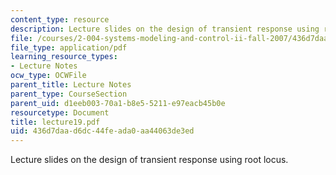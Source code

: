 ```yaml
---
content_type: resource
description: Lecture slides on the design of transient response using root locus.
file: /courses/2-004-systems-modeling-and-control-ii-fall-2007/436d7daad6dc44feada0aa44063de3ed_lecture19.pdf
file_type: application/pdf
learning_resource_types:
- Lecture Notes
ocw_type: OCWFile
parent_title: Lecture Notes
parent_type: CourseSection
parent_uid: d1eeb003-70a1-b8e5-5211-e97eacb45b0e
resourcetype: Document
title: lecture19.pdf
uid: 436d7daa-d6dc-44fe-ada0-aa44063de3ed
---
```

Lecture slides on the design of transient response using root locus.

